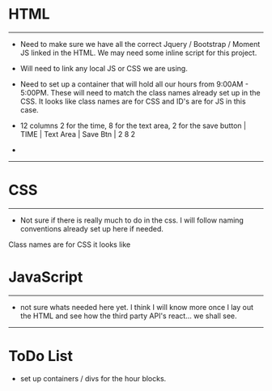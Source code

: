 # HTML
________________________________________________________________________
 * Need to make sure we have all the correct Jquery / Bootstrap / Moment JS linked in the HTML. We may need some inline script for this project.

 * Will need to link any local JS or CSS we are using.

 * Need to set up a container that will hold all our hours from 9:00AM - 5:00PM. These will need to match the class names already set up in the CSS. It looks like class names are for CSS and ID's are for JS in this case. 

 * 12 columns 2 for the time, 8 for the text area, 2 for the save button
   |  TIME   |          Text Area                 | Save Btn |
        2                    8                          2
 
 * 

________________________________________________________________________

# CSS
________________________________________________________________________

* Not sure if there is really much to do in the css. I will follow naming conventions already set up here if needed. 

Class names are for CSS it looks like


# JavaScript
________________________________________________________________________

* not sure whats needed here yet. I think I will know more once I lay out the HTML and see how the third party API's react... we shall see. 

________________________________________________________________________

# ToDo List

* set up containers / divs for the hour blocks.